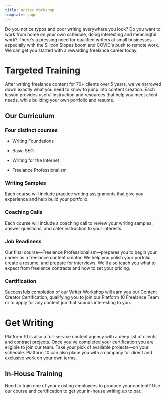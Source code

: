 ```yaml
---
title: Writer Workshop
template: page
---
```

Do you notice typos and poor writing everywhere you look? Do you want to work from home on your own schedule, doing interesting and meaningful work? There's a pressing need for qualified writers at small businesses—especially with the Silicon Slopes boom and COVID's push to remote work. We can get you started with a rewarding freelance career today. 

# Targeted Training

After writing freelance content for 70+ clients over 5 years, we've narrowed down exactly what you need to know to jump into content creation. Each lesson provides useful instruction and resources that help you meet client needs, while building your own portfolio and resume. 

## Our Curriculum

### Four distinct courses

*   Writing Foundations

*   Basic SEO

*   Writing for the Internet

*   Freelance Professionalism

### Writing Samples

Each course will include practice writing assignments that give you experience and help build your portfolio. 

### Coaching Calls

Each course will include a coaching call to review your writing samples, answer questions, and cater instruction to your interests.

### Job Readiness

Our final course—Freelance Professionalism—prepares you to begin your career as a freelance content creator.  We help you polish your porfolio, create a resume, and prepare for interviews. We'll also teach you what to expect from freelance contracts and how to set your pricing. 

### Certification

Successfuls completion of our Writer Workshop will earn you our Content Creator Certification, qualifying you to join our Platform 10 Freelance Team or to apply for any content job that sounds interesting to you. 

# Get Writing

Platform 10 is also a full-service content agency with a deep list of clients and contract projects. Once you've completed your certification you are eligible to join our team. Take your pick of available projects—on your schedule. Platform 10 can also place you with a company for direct and exclusive work on your own terms. 

## In-House Training

Need to train one of your existing employees to produce your content? Use our course and certification to get your in-house writing up to par. 

